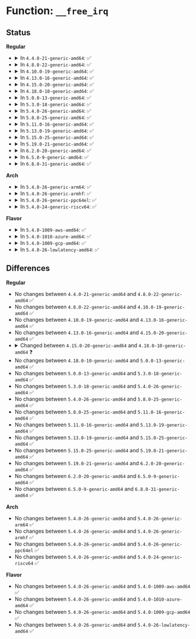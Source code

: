 # Function: <code>__free_irq</code>

## Status
<b>Regular</b>
<ul>
<li>
<details>
<summary>In <code>4.4.0-21-generic-amd64</code>: ✅</summary>

```c
struct irqaction * __free_irq(unsigned int irq, void * dev_id)
```

```json
{
  "name": "__free_irq",
  "collision_type": "Unique Static",
  "inline_type": "No",
  "funcs": [
    {
      "addr": 18446744071579743872,
      "name": "__free_irq",
      "external": false,
      "loc": "kernel/irq/manage.c:1432",
      "file": "kernel/irq/manage.c",
      "inline": "seen, unknown",
      "caller_inline": [],
      "caller_func": [
        "kernel/irq/manage.c:remove_irq",
        "kernel/irq/manage.c:free_irq"
      ]
    }
  ],
  "symbols": [
    {
      "addr": 18446744071579743872,
      "name": "__free_irq",
      "section": ".text",
      "bind": "STB_LOCAL",
      "size": 632
    }
  ]
}
```
</details>
</li>
<li>
<details>
<summary>In <code>4.8.0-22-generic-amd64</code>: ✅</summary>

```c
struct irqaction * __free_irq(unsigned int irq, void * dev_id)
```

```json
{
  "name": "__free_irq",
  "collision_type": "Unique Static",
  "inline_type": "No",
  "funcs": [
    {
      "addr": 18446744071579766656,
      "name": "__free_irq",
      "external": false,
      "loc": "kernel/irq/manage.c:1461",
      "file": "kernel/irq/manage.c",
      "inline": "seen, unknown",
      "caller_inline": [],
      "caller_func": [
        "kernel/irq/manage.c:free_irq",
        "kernel/irq/manage.c:remove_irq"
      ]
    }
  ],
  "symbols": [
    {
      "addr": 18446744071579766656,
      "name": "__free_irq",
      "section": ".text",
      "bind": "STB_LOCAL",
      "size": 645
    }
  ]
}
```
</details>
</li>
<li>
<details>
<summary>In <code>4.10.0-19-generic-amd64</code>: ✅</summary>

```c
struct irqaction * __free_irq(unsigned int irq, void * dev_id)
```

```json
{
  "name": "__free_irq",
  "collision_type": "Unique Static",
  "inline_type": "No",
  "funcs": [
    {
      "addr": 18446744071579793664,
      "name": "__free_irq",
      "external": false,
      "loc": "kernel/irq/manage.c:1461",
      "file": "kernel/irq/manage.c",
      "inline": "seen, unknown",
      "caller_inline": [],
      "caller_func": [
        "kernel/irq/manage.c:free_irq",
        "kernel/irq/manage.c:remove_irq"
      ]
    }
  ],
  "symbols": [
    {
      "addr": 18446744071579793664,
      "name": "__free_irq",
      "section": ".text",
      "bind": "STB_LOCAL",
      "size": 630
    }
  ]
}
```
</details>
</li>
<li>
<details>
<summary>In <code>4.13.0-16-generic-amd64</code>: ✅</summary>

```c
struct irqaction * __free_irq(unsigned int irq, void * dev_id)
```

```json
{
  "name": "__free_irq",
  "collision_type": "Unique Static",
  "inline_type": "No",
  "funcs": [
    {
      "addr": 18446744071579790704,
      "name": "__free_irq",
      "external": false,
      "loc": "kernel/irq/manage.c:1475",
      "file": "kernel/irq/manage.c",
      "inline": "seen, unknown",
      "caller_inline": [],
      "caller_func": [
        "kernel/irq/manage.c:free_irq",
        "kernel/irq/manage.c:remove_irq"
      ]
    }
  ],
  "symbols": [
    {
      "addr": 18446744071579790704,
      "name": "__free_irq",
      "section": ".text",
      "bind": "STB_LOCAL",
      "size": 641
    }
  ]
}
```
</details>
</li>
<li>
<details>
<summary>In <code>4.15.0-20-generic-amd64</code>: ✅</summary>

```c
struct irqaction * __free_irq(unsigned int irq, void * dev_id)
```

```json
{
  "name": "__free_irq",
  "collision_type": "Unique Static",
  "inline_type": "No",
  "funcs": [
    {
      "addr": 18446744071579824192,
      "name": "__free_irq",
      "external": false,
      "loc": "kernel/irq/manage.c:1528",
      "file": "kernel/irq/manage.c",
      "inline": "seen, unknown",
      "caller_inline": [],
      "caller_func": [
        "kernel/irq/manage.c:free_irq",
        "kernel/irq/manage.c:remove_irq"
      ]
    }
  ],
  "symbols": [
    {
      "addr": 18446744071579824192,
      "name": "__free_irq",
      "section": ".text",
      "bind": "STB_LOCAL",
      "size": 669
    }
  ]
}
```
</details>
</li>
<li>
<details>
<summary>In <code>4.18.0-10-generic-amd64</code>: ✅</summary>

```c
struct irqaction * __free_irq(struct irq_desc * desc, void * dev_id)
```

```json
{
  "name": "__free_irq",
  "collision_type": "Unique Static",
  "inline_type": "No",
  "funcs": [
    {
      "addr": 18446744071579857360,
      "name": "__free_irq",
      "external": false,
      "loc": "kernel/irq/manage.c:1572",
      "file": "kernel/irq/manage.c",
      "inline": "seen, unknown",
      "caller_inline": [],
      "caller_func": [
        "kernel/irq/manage.c:free_irq",
        "kernel/irq/manage.c:remove_irq"
      ]
    }
  ],
  "symbols": [
    {
      "addr": 18446744071579857360,
      "name": "__free_irq",
      "section": ".text",
      "bind": "STB_LOCAL",
      "size": 679
    }
  ]
}
```
</details>
</li>
<li>
<details>
<summary>In <code>5.0.0-13-generic-amd64</code>: ✅</summary>

```c
struct irqaction * __free_irq(struct irq_desc * desc, void * dev_id)
```

```json
{
  "name": "__free_irq",
  "collision_type": "Unique Static",
  "inline_type": "No",
  "funcs": [
    {
      "addr": 18446744071579904928,
      "name": "__free_irq",
      "external": false,
      "loc": "kernel/irq/manage.c:1585",
      "file": "kernel/irq/manage.c",
      "inline": "seen, unknown",
      "caller_inline": [],
      "caller_func": [
        "kernel/irq/manage.c:free_irq",
        "kernel/irq/manage.c:remove_irq"
      ]
    }
  ],
  "symbols": [
    {
      "addr": 18446744071579904928,
      "name": "__free_irq",
      "section": ".text",
      "bind": "STB_LOCAL",
      "size": 663
    }
  ]
}
```
</details>
</li>
<li>
<details>
<summary>In <code>5.3.0-18-generic-amd64</code>: ✅</summary>

```c
struct irqaction * __free_irq(struct irq_desc * desc, void * dev_id)
```

```json
{
  "name": "__free_irq",
  "collision_type": "Unique Static",
  "inline_type": "No",
  "funcs": [
    {
      "addr": 18446744071579941088,
      "name": "__free_irq",
      "external": false,
      "loc": "kernel/irq/manage.c:1693",
      "file": "kernel/irq/manage.c",
      "inline": "seen, unknown",
      "caller_inline": [],
      "caller_func": [
        "kernel/irq/manage.c:free_irq",
        "kernel/irq/manage.c:remove_irq"
      ]
    }
  ],
  "symbols": [
    {
      "addr": 18446744071579941088,
      "name": "__free_irq",
      "section": ".text",
      "bind": "STB_LOCAL",
      "size": 715
    }
  ]
}
```
</details>
</li>
<li>
<details>
<summary>In <code>5.4.0-26-generic-amd64</code>: ✅</summary>

```c
struct irqaction * __free_irq(struct irq_desc * desc, void * dev_id)
```

```json
{
  "name": "__free_irq",
  "collision_type": "Unique Static",
  "inline_type": "No",
  "funcs": [
    {
      "addr": 18446744071579991264,
      "name": "__free_irq",
      "external": false,
      "loc": "kernel/irq/manage.c:1685",
      "file": "kernel/irq/manage.c",
      "inline": "seen, unknown",
      "caller_inline": [],
      "caller_func": [
        "kernel/irq/manage.c:free_irq",
        "kernel/irq/manage.c:remove_irq"
      ]
    }
  ],
  "symbols": [
    {
      "addr": 18446744071579991264,
      "name": "__free_irq",
      "section": ".text",
      "bind": "STB_LOCAL",
      "size": 715
    }
  ]
}
```
</details>
</li>
<li>
<details>
<summary>In <code>5.8.0-25-generic-amd64</code>: ✅</summary>

```c
struct irqaction * __free_irq(struct irq_desc * desc, void * dev_id)
```

```json
{
  "name": "__free_irq",
  "collision_type": "Unique Static",
  "inline_type": "No",
  "funcs": [
    {
      "addr": 18446744071580046736,
      "name": "__free_irq",
      "external": false,
      "loc": "kernel/irq/manage.c:1740",
      "file": "kernel/irq/manage.c",
      "inline": "seen, unknown",
      "caller_inline": [],
      "caller_func": [
        "kernel/irq/manage.c:free_irq"
      ]
    }
  ],
  "symbols": [
    {
      "addr": 18446744071580046736,
      "name": "__free_irq",
      "section": ".text",
      "bind": "STB_LOCAL",
      "size": 781
    }
  ]
}
```
</details>
</li>
<li>
<details>
<summary>In <code>5.11.0-16-generic-amd64</code>: ✅</summary>

```c
struct irqaction * __free_irq(struct irq_desc * desc, void * dev_id)
```

```json
{
  "name": "__free_irq",
  "collision_type": "Unique Static",
  "inline_type": "No",
  "funcs": [
    {
      "addr": 18446744071580029936,
      "name": "__free_irq",
      "external": false,
      "loc": "kernel/irq/manage.c:1810",
      "file": "kernel/irq/manage.c",
      "inline": "seen, unknown",
      "caller_inline": [],
      "caller_func": [
        "kernel/irq/manage.c:free_irq"
      ]
    }
  ],
  "symbols": [
    {
      "addr": 18446744071580029936,
      "name": "__free_irq",
      "section": ".text",
      "bind": "STB_LOCAL",
      "size": 781
    }
  ]
}
```
</details>
</li>
<li>
<details>
<summary>In <code>5.13.0-19-generic-amd64</code>: ✅</summary>

```c
struct irqaction * __free_irq(struct irq_desc * desc, void * dev_id)
```

```json
{
  "name": "__free_irq",
  "collision_type": "Unique Static",
  "inline_type": "No",
  "funcs": [
    {
      "addr": 18446744071580030672,
      "name": "__free_irq",
      "external": false,
      "loc": "kernel/irq/manage.c:1811",
      "file": "kernel/irq/manage.c",
      "inline": "seen, unknown",
      "caller_inline": [],
      "caller_func": [
        "kernel/irq/manage.c:free_irq"
      ]
    }
  ],
  "symbols": [
    {
      "addr": 18446744071580030672,
      "name": "__free_irq",
      "section": ".text",
      "bind": "STB_LOCAL",
      "size": 778
    }
  ]
}
```
</details>
</li>
<li>
<details>
<summary>In <code>5.15.0-25-generic-amd64</code>: ✅</summary>

```c
struct irqaction * __free_irq(struct irq_desc * desc, void * dev_id)
```

```json
{
  "name": "__free_irq",
  "collision_type": "Unique Static",
  "inline_type": "No",
  "funcs": [
    {
      "addr": 18446744071580163184,
      "name": "__free_irq",
      "external": false,
      "loc": "kernel/irq/manage.c:1840",
      "file": "kernel/irq/manage.c",
      "inline": "seen, unknown",
      "caller_inline": [],
      "caller_func": [
        "kernel/irq/manage.c:free_irq"
      ]
    }
  ],
  "symbols": [
    {
      "addr": 18446744071580163184,
      "name": "__free_irq",
      "section": ".text",
      "bind": "STB_LOCAL",
      "size": 778
    }
  ]
}
```
</details>
</li>
<li>
<details>
<summary>In <code>5.19.0-21-generic-amd64</code>: ✅</summary>

```c
struct irqaction * __free_irq(struct irq_desc * desc, void * dev_id)
```

```json
{
  "name": "__free_irq",
  "collision_type": "Unique Static",
  "inline_type": "No",
  "funcs": [
    {
      "addr": 18446744071580309392,
      "name": "__free_irq",
      "external": false,
      "loc": "kernel/irq/manage.c:1874",
      "file": "kernel/irq/manage.c",
      "inline": "seen, unknown",
      "caller_inline": [],
      "caller_func": [
        "kernel/irq/manage.c:free_irq"
      ]
    }
  ],
  "symbols": [
    {
      "addr": 18446744071580309392,
      "name": "__free_irq",
      "section": ".text",
      "bind": "STB_LOCAL",
      "size": 759
    }
  ]
}
```
</details>
</li>
<li>
<details>
<summary>In <code>6.2.0-20-generic-amd64</code>: ✅</summary>

```c
struct irqaction * __free_irq(struct irq_desc * desc, void * dev_id)
```

```json
{
  "name": "__free_irq",
  "collision_type": "Unique Static",
  "inline_type": "No",
  "funcs": [
    {
      "addr": 18446744071580522208,
      "name": "__free_irq",
      "external": false,
      "loc": "kernel/irq/manage.c:1866",
      "file": "kernel/irq/manage.c",
      "inline": "seen, unknown",
      "caller_inline": [],
      "caller_func": [
        "kernel/irq/manage.c:free_irq"
      ]
    }
  ],
  "symbols": [
    {
      "addr": 18446744071580522208,
      "name": "__free_irq",
      "section": ".text",
      "bind": "STB_LOCAL",
      "size": 759
    }
  ]
}
```
</details>
</li>
<li>
<details>
<summary>In <code>6.5.0-9-generic-amd64</code>: ✅</summary>

```c
struct irqaction * __free_irq(struct irq_desc * desc, void * dev_id)
```

```json
{
  "name": "__free_irq",
  "collision_type": "Unique Static",
  "inline_type": "No",
  "funcs": [
    {
      "addr": 18446744071580595136,
      "name": "__free_irq",
      "external": false,
      "loc": "kernel/irq/manage.c:1872",
      "file": "kernel/irq/manage.c",
      "inline": "seen, unknown",
      "caller_inline": [],
      "caller_func": [
        "kernel/irq/manage.c:free_irq"
      ]
    }
  ],
  "symbols": [
    {
      "addr": 18446744071580595136,
      "name": "__free_irq",
      "section": ".text",
      "bind": "STB_LOCAL",
      "size": 763
    }
  ]
}
```
</details>
</li>
<li>
<details>
<summary>In <code>6.8.0-31-generic-amd64</code>: ✅</summary>

```c
struct irqaction * __free_irq(struct irq_desc * desc, void * dev_id)
```

```json
{
  "name": "__free_irq",
  "collision_type": "Unique Static",
  "inline_type": "No",
  "funcs": [
    {
      "addr": 18446744071580659680,
      "name": "__free_irq",
      "external": false,
      "loc": "kernel/irq/manage.c:1872",
      "file": "kernel/irq/manage.c",
      "inline": "seen, unknown",
      "caller_inline": [],
      "caller_func": [
        "kernel/irq/manage.c:free_irq"
      ]
    }
  ],
  "symbols": [
    {
      "addr": 18446744071580659680,
      "name": "__free_irq",
      "section": ".text",
      "bind": "STB_LOCAL",
      "size": 628
    }
  ]
}
```
</details>
</li>
</ul>
<b>Arch</b>
<ul>
<li>
<details>
<summary>In <code>5.4.0-26-generic-arm64</code>: ✅</summary>

```c
struct irqaction * __free_irq(struct irq_desc * desc, void * dev_id)
```

```json
{
  "name": "__free_irq",
  "collision_type": "Unique Static",
  "inline_type": "No",
  "funcs": [
    {
      "addr": 18446603336491181048,
      "name": "__free_irq",
      "external": false,
      "loc": "kernel/irq/manage.c:1685",
      "file": "kernel/irq/manage.c",
      "inline": "seen, unknown",
      "caller_inline": [],
      "caller_func": [
        "kernel/irq/manage.c:free_irq",
        "kernel/irq/manage.c:remove_irq"
      ]
    }
  ],
  "symbols": [
    {
      "addr": 18446603336491181048,
      "name": "__free_irq",
      "section": ".text",
      "bind": "STB_LOCAL",
      "size": 876
    }
  ]
}
```
</details>
</li>
<li>
<details>
<summary>In <code>5.4.0-26-generic-armhf</code>: ✅</summary>

```c
struct irqaction * __free_irq(struct irq_desc * desc, void * dev_id)
```

```json
{
  "name": "__free_irq",
  "collision_type": "Unique Static",
  "inline_type": "No",
  "funcs": [
    {
      "addr": 3225204524,
      "name": "__free_irq",
      "external": false,
      "loc": "kernel/irq/manage.c:1685",
      "file": "kernel/irq/manage.c",
      "inline": "seen, unknown",
      "caller_inline": [],
      "caller_func": [
        "kernel/irq/manage.c:free_irq",
        "kernel/irq/manage.c:remove_irq"
      ]
    }
  ],
  "symbols": [
    {
      "addr": 3225204524,
      "name": "__free_irq",
      "section": ".text",
      "bind": "STB_LOCAL",
      "size": 788
    }
  ]
}
```
</details>
</li>
<li>
<details>
<summary>In <code>5.4.0-26-generic-ppc64el</code>: ✅</summary>

```c
struct irqaction * __free_irq(struct irq_desc * desc, void * dev_id)
```

```json
{
  "name": "__free_irq",
  "collision_type": "Unique Static",
  "inline_type": "No",
  "funcs": [
    {
      "addr": 13835058055284082528,
      "name": "__free_irq",
      "external": false,
      "loc": "kernel/irq/manage.c:1685",
      "file": "kernel/irq/manage.c",
      "inline": "seen, unknown",
      "caller_inline": [],
      "caller_func": [
        "kernel/irq/manage.c:free_irq",
        "kernel/irq/manage.c:remove_irq"
      ]
    }
  ],
  "symbols": [
    {
      "addr": 13835058055284082528,
      "name": "__free_irq",
      "section": ".text",
      "bind": "STB_LOCAL",
      "size": 1028
    }
  ]
}
```
</details>
</li>
<li>
<details>
<summary>In <code>5.4.0-24-generic-riscv64</code>: ✅</summary>

```c
struct irqaction * __free_irq(struct irq_desc * desc, void * dev_id)
```

```json
{
  "name": "__free_irq",
  "collision_type": "Unique Static",
  "inline_type": "No",
  "funcs": [
    {
      "addr": 18446743936271728062,
      "name": "__free_irq",
      "external": false,
      "loc": "kernel/irq/manage.c:1685",
      "file": "kernel/irq/manage.c",
      "inline": "seen, unknown",
      "caller_inline": [],
      "caller_func": [
        "kernel/irq/manage.c:free_irq",
        "kernel/irq/manage.c:remove_irq"
      ]
    }
  ],
  "symbols": [
    {
      "addr": 18446743936271728062,
      "name": "__free_irq",
      "section": ".text",
      "bind": "STB_LOCAL",
      "size": 588
    }
  ]
}
```
</details>
</li>
</ul>
<b>Flavor</b>
<ul>
<li>
<details>
<summary>In <code>5.4.0-1009-aws-amd64</code>: ✅</summary>

```c
struct irqaction * __free_irq(struct irq_desc * desc, void * dev_id)
```

```json
{
  "name": "__free_irq",
  "collision_type": "Unique Static",
  "inline_type": "No",
  "funcs": [
    {
      "addr": 18446744071579960000,
      "name": "__free_irq",
      "external": false,
      "loc": "kernel/irq/manage.c:1685",
      "file": "kernel/irq/manage.c",
      "inline": "seen, unknown",
      "caller_inline": [],
      "caller_func": [
        "kernel/irq/manage.c:free_irq",
        "kernel/irq/manage.c:remove_irq"
      ]
    }
  ],
  "symbols": [
    {
      "addr": 18446744071579960000,
      "name": "__free_irq",
      "section": ".text",
      "bind": "STB_LOCAL",
      "size": 715
    }
  ]
}
```
</details>
</li>
<li>
<details>
<summary>In <code>5.4.0-1010-azure-amd64</code>: ✅</summary>

```c
struct irqaction * __free_irq(struct irq_desc * desc, void * dev_id)
```

```json
{
  "name": "__free_irq",
  "collision_type": "Unique Static",
  "inline_type": "No",
  "funcs": [
    {
      "addr": 18446744071579897840,
      "name": "__free_irq",
      "external": false,
      "loc": "kernel/irq/manage.c:1685",
      "file": "kernel/irq/manage.c",
      "inline": "seen, unknown",
      "caller_inline": [],
      "caller_func": [
        "kernel/irq/manage.c:free_irq",
        "kernel/irq/manage.c:remove_irq"
      ]
    }
  ],
  "symbols": [
    {
      "addr": 18446744071579897840,
      "name": "__free_irq",
      "section": ".text",
      "bind": "STB_LOCAL",
      "size": 715
    }
  ]
}
```
</details>
</li>
<li>
<details>
<summary>In <code>5.4.0-1009-gcp-amd64</code>: ✅</summary>

```c
struct irqaction * __free_irq(struct irq_desc * desc, void * dev_id)
```

```json
{
  "name": "__free_irq",
  "collision_type": "Unique Static",
  "inline_type": "No",
  "funcs": [
    {
      "addr": 18446744071579951536,
      "name": "__free_irq",
      "external": false,
      "loc": "kernel/irq/manage.c:1685",
      "file": "kernel/irq/manage.c",
      "inline": "seen, unknown",
      "caller_inline": [],
      "caller_func": [
        "kernel/irq/manage.c:free_irq",
        "kernel/irq/manage.c:remove_irq"
      ]
    }
  ],
  "symbols": [
    {
      "addr": 18446744071579951536,
      "name": "__free_irq",
      "section": ".text",
      "bind": "STB_LOCAL",
      "size": 715
    }
  ]
}
```
</details>
</li>
<li>
<details>
<summary>In <code>5.4.0-26-lowlatency-amd64</code>: ✅</summary>

```c
struct irqaction * __free_irq(struct irq_desc * desc, void * dev_id)
```

```json
{
  "name": "__free_irq",
  "collision_type": "Unique Static",
  "inline_type": "No",
  "funcs": [
    {
      "addr": 18446744071579997920,
      "name": "__free_irq",
      "external": false,
      "loc": "kernel/irq/manage.c:1685",
      "file": "kernel/irq/manage.c",
      "inline": "seen, unknown",
      "caller_inline": [],
      "caller_func": [
        "kernel/irq/manage.c:free_irq",
        "kernel/irq/manage.c:remove_irq"
      ]
    }
  ],
  "symbols": [
    {
      "addr": 18446744071579997920,
      "name": "__free_irq",
      "section": ".text",
      "bind": "STB_LOCAL",
      "size": 715
    }
  ]
}
```
</details>
</li>
</ul>

## Differences
<b>Regular</b>
<ul>
<li>
No changes between <code>4.4.0-21-generic-amd64</code> and <code>4.8.0-22-generic-amd64</code> ✅
</li>
<li>
No changes between <code>4.8.0-22-generic-amd64</code> and <code>4.10.0-19-generic-amd64</code> ✅
</li>
<li>
No changes between <code>4.10.0-19-generic-amd64</code> and <code>4.13.0-16-generic-amd64</code> ✅
</li>
<li>
No changes between <code>4.13.0-16-generic-amd64</code> and <code>4.15.0-20-generic-amd64</code> ✅
</li>
<li>
<details>
<summary>Changed between <code>4.15.0-20-generic-amd64</code> and <code>4.18.0-10-generic-amd64</code> ❓</summary>
<ul>
<li>
<b>Param added. </b>
<code>struct irq_desc * desc</code>
</li>
<li>
<b>Param removed. </b>
<code>unsigned int irq</code>
</li>
</ul>
</details>
</li>
<li>
No changes between <code>4.18.0-10-generic-amd64</code> and <code>5.0.0-13-generic-amd64</code> ✅
</li>
<li>
No changes between <code>5.0.0-13-generic-amd64</code> and <code>5.3.0-18-generic-amd64</code> ✅
</li>
<li>
No changes between <code>5.3.0-18-generic-amd64</code> and <code>5.4.0-26-generic-amd64</code> ✅
</li>
<li>
No changes between <code>5.4.0-26-generic-amd64</code> and <code>5.8.0-25-generic-amd64</code> ✅
</li>
<li>
No changes between <code>5.8.0-25-generic-amd64</code> and <code>5.11.0-16-generic-amd64</code> ✅
</li>
<li>
No changes between <code>5.11.0-16-generic-amd64</code> and <code>5.13.0-19-generic-amd64</code> ✅
</li>
<li>
No changes between <code>5.13.0-19-generic-amd64</code> and <code>5.15.0-25-generic-amd64</code> ✅
</li>
<li>
No changes between <code>5.15.0-25-generic-amd64</code> and <code>5.19.0-21-generic-amd64</code> ✅
</li>
<li>
No changes between <code>5.19.0-21-generic-amd64</code> and <code>6.2.0-20-generic-amd64</code> ✅
</li>
<li>
No changes between <code>6.2.0-20-generic-amd64</code> and <code>6.5.0-9-generic-amd64</code> ✅
</li>
<li>
No changes between <code>6.5.0-9-generic-amd64</code> and <code>6.8.0-31-generic-amd64</code> ✅
</li>
</ul>
<b>Arch</b>
<ul>
<li>
No changes between <code>5.4.0-26-generic-amd64</code> and <code>5.4.0-26-generic-arm64</code> ✅
</li>
<li>
No changes between <code>5.4.0-26-generic-amd64</code> and <code>5.4.0-26-generic-armhf</code> ✅
</li>
<li>
No changes between <code>5.4.0-26-generic-amd64</code> and <code>5.4.0-26-generic-ppc64el</code> ✅
</li>
<li>
No changes between <code>5.4.0-26-generic-amd64</code> and <code>5.4.0-24-generic-riscv64</code> ✅
</li>
</ul>
<b>Flavor</b>
<ul>
<li>
No changes between <code>5.4.0-26-generic-amd64</code> and <code>5.4.0-1009-aws-amd64</code> ✅
</li>
<li>
No changes between <code>5.4.0-26-generic-amd64</code> and <code>5.4.0-1010-azure-amd64</code> ✅
</li>
<li>
No changes between <code>5.4.0-26-generic-amd64</code> and <code>5.4.0-1009-gcp-amd64</code> ✅
</li>
<li>
No changes between <code>5.4.0-26-generic-amd64</code> and <code>5.4.0-26-lowlatency-amd64</code> ✅
</li>
</ul>
